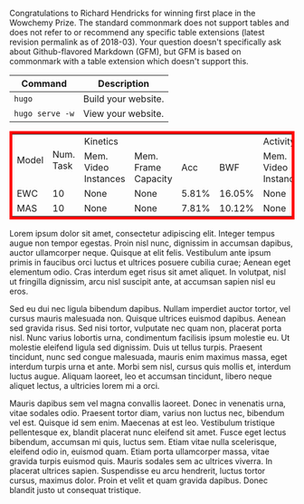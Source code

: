 ---
---

Congratulations to Richard Hendricks for winning first place in the Wowchemy Prize.
The standard commonmark does not support tables and does not refer to or recommend any specific table extensions (latest revision permalink as of 2018-03). Your question doesn't specifically ask about Github-flavored Markdown (GFM), but GFM is based on commonmark with a table extension which doesn't support this.

| Command           | Description                    |
| ------------------| ------------------------------ |
| `hugo`            | Build your website.            |
| `hugo serve -w`   | View your website.             |

<table style="border: red 5px solid;">
 <tr>
  <td rowspan="2">Model</td>
  <td rowspan="2">Num. Task</td>
  <td colspan="4">Kinetics</td>
  <td colspan="4">ActivityNet-Trim</td>
  <td colspan="4">UCF101</td>
 </tr>
 <tr>
  <td>Mem. Video Instances</td>
  <td>Mem. Frame Capacity</td>
  <td>Acc</td>
  <td>BWF</td>
  <td>Mem. Video Instances</td>
  <td>Mem. Frame Capacity</td>
  <td>Acc</td>
  <td>BWF</td>
  <td>Mem. Video Instances</td>
  <td>Mem. Frame Capacity</td>
  <td>Acc</td>
  <td>BWF</td>
 </tr>
 <tr>
  <td>EWC</td>
  <td>10</td>
  <td>None</td>
  <td>None</td>
  <td>5.81%</td>
  <td>16.05%</td>
  <td>None</td>
  <td>None</td>
  <td>4.02%</td>
  <td>5.32%</td>
  <td>None</td>
  <td>None</td>
  <td>9.51%</td>
  <td>98.94%</td>
 </tr>
 <tr>
  <td>MAS</td>
  <td>10</td>
  <td>None</td>
  <td>None</td>
  <td>7.81%</td>
  <td>10.12%</td>
  <td>None</td>
  <td>None</td>
  <td>8.11%</td>
  <td>0.18%</td>
  <td>None</td>
  <td>None</td>
  <td>10.89%</td>
  <td>11.11%</td>
 </tr>
</table>

<!--more-->

Lorem ipsum dolor sit amet, consectetur adipiscing elit. Integer tempus augue non tempor egestas. Proin nisl nunc, dignissim in accumsan dapibus, auctor ullamcorper neque. Quisque at elit felis. Vestibulum ante ipsum primis in faucibus orci luctus et ultrices posuere cubilia curae; Aenean eget elementum odio. Cras interdum eget risus sit amet aliquet. In volutpat, nisl ut fringilla dignissim, arcu nisl suscipit ante, at accumsan sapien nisl eu eros.

Sed eu dui nec ligula bibendum dapibus. Nullam imperdiet auctor tortor, vel cursus mauris malesuada non. Quisque ultrices euismod dapibus. Aenean sed gravida risus. Sed nisi tortor, vulputate nec quam non, placerat porta nisl. Nunc varius lobortis urna, condimentum facilisis ipsum molestie eu. Ut molestie eleifend ligula sed dignissim. Duis ut tellus turpis. Praesent tincidunt, nunc sed congue malesuada, mauris enim maximus massa, eget interdum turpis urna et ante. Morbi sem nisl, cursus quis mollis et, interdum luctus augue. Aliquam laoreet, leo et accumsan tincidunt, libero neque aliquet lectus, a ultricies lorem mi a orci.

Mauris dapibus sem vel magna convallis laoreet. Donec in venenatis urna, vitae sodales odio. Praesent tortor diam, varius non luctus nec, bibendum vel est. Quisque id sem enim. Maecenas at est leo. Vestibulum tristique pellentesque ex, blandit placerat nunc eleifend sit amet. Fusce eget lectus bibendum, accumsan mi quis, luctus sem. Etiam vitae nulla scelerisque, eleifend odio in, euismod quam. Etiam porta ullamcorper massa, vitae gravida turpis euismod quis. Mauris sodales sem ac ultrices viverra. In placerat ultrices sapien. Suspendisse eu arcu hendrerit, luctus tortor cursus, maximus dolor. Proin et velit et quam gravida dapibus. Donec blandit justo ut consequat tristique.
